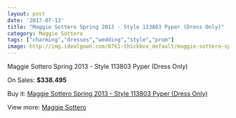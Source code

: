 ```yaml
---
layout: post
date: '2017-07-13'
title: "Maggie Sottero Spring 2013 - Style 113803 Pyper (Dress Only)"
category: Maggie Sottero
tags: ["charming","dresses","wedding","style","prom"]
image: http://img.idealgown.com/8761-thickbox_default/maggie-sottero-spring-2013-style-113803-pyper-dress-only.jpg
---
```

Maggie Sottero Spring 2013 - Style 113803 Pyper (Dress Only)

On Sales: **$338.495**
<a href="https://www.idealgown.com/en/maggie-sottero/3639-maggie-sottero-spring-2013-style-113803-pyper-dress-only.html"><amp-img layout="responsive" width="600" height="600" src="//img.idealgown.com/8761-thickbox_default/maggie-sottero-spring-2013-style-113803-pyper-dress-only.jpg" alt="Maggie Sottero Spring 2013 - Style 113803 Pyper (Dress Only) 0" /></a>

Buy it: [Maggie Sottero Spring 2013 - Style 113803 Pyper (Dress Only)](https://www.idealgown.com/en/maggie-sottero/3639-maggie-sottero-spring-2013-style-113803-pyper-dress-only.html "Maggie Sottero Spring 2013 - Style 113803 Pyper (Dress Only)")

View more: [Maggie Sottero](https://www.idealgown.com/en/45-maggie-sottero "Maggie Sottero")